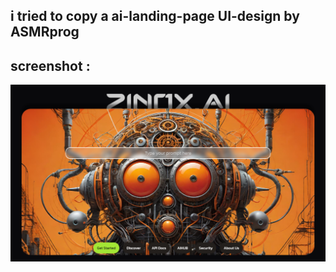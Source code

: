 ## i tried to copy a ai-landing-page UI-design by ASMRprog

## screenshot : 

<img src="./assets/screenshots/sc1.png">
